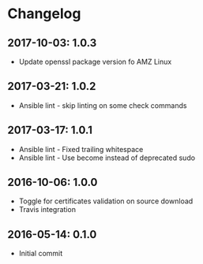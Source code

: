 # Changelog

## 2017-10-03: 1.0.3
  
  - Update openssl package version fo AMZ Linux

## 2017-03-21: 1.0.2

  - Ansible lint - skip linting on some check commands

## 2017-03-17: 1.0.1

  - Ansible lint - Fixed trailing whitespace
  - Ansible lint - Use become instead of deprecated sudo

## 2016-10-06: 1.0.0
  
  - Toggle for certificates validation on source download
  - Travis integration

## 2016-05-14: 0.1.0

  - Initial commit

